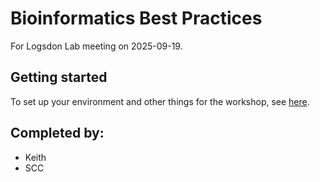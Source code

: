 # Bioinformatics Best Practices
For Logsdon Lab meeting on 2025-09-19.

## Getting started
To set up your environment and other things for the workshop, see [here](0_getting_started/README.md).

## Completed by:
* Keith
* SCC
